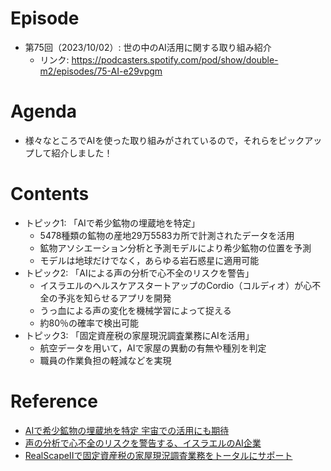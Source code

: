 # Episode

- 第75回（2023/10/02）: 世の中のAI活用に関する取り組み紹介
  - リンク: https://podcasters.spotify.com/pod/show/double-m2/episodes/75-AI-e29vpgm

# Agenda

- 様々なところでAIを使った取り組みがされているので，それらをピックアップして紹介しました！

# Contents

- トピック1: 「AIで希少鉱物の埋蔵地を特定」
  - 5478種類の鉱物の産地29万5583カ所で計測されたデータを活用
  - 鉱物アソシエーション分析と予測モデルにより希少鉱物の位置を予測
  - モデルは地球だけでなく，あらゆる岩石惑星に適用可能
- トピック2: 「AIによる声の分析で心不全のリスクを警告」
  - イスラエルのヘルスケアスタートアップのCordio（コルディオ）が心不全の予兆を知らせるアプリを開発
  - うっ血による声の変化を機械学習によって捉える
  - 約80％の確率で検出可能
- トピック3: 「固定資産税の家屋現況調査業務にAIを活用」
  - 航空データを用いて，AIで家屋の異動の有無や種別を判定
  - 職員の作業負担の軽減などを実現

# Reference

- [AIで希少鉱物の埋蔵地を特定 宇宙での活用にも期待](https://forbesjapan.com/articles/detail/64121)
- [声の分析で心不全のリスクを警告する、イスラエルのAI企業](https://forbesjapan.com/articles/detail/63567)
- [RealScapeIIで固定資産税の家屋現況調査業務をトータルにサポート](https://www.nec-solutioninnovators.co.jp/sl/realscape/case/property.html)
